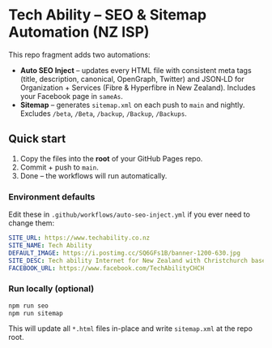 # Tech Ability – SEO & Sitemap Automation (NZ ISP)

This repo fragment adds two automations:

- **Auto SEO Inject** – updates every HTML file with consistent meta tags (title, description, canonical, OpenGraph, Twitter) and JSON‑LD for Organization + Services (Fibre & Hyperfibre in New Zealand). Includes your Facebook page in `sameAs`.
- **Sitemap** – generates `sitemap.xml` on each push to `main` and nightly. Excludes `/beta`, `/Beta`, `/backup`, `/Backup`, `/Backups`.

## Quick start

1. Copy the files into the **root** of your GitHub Pages repo.
2. Commit + push to `main`.
3. Done – the workflows will run automatically.

### Environment defaults
Edit these in `.github/workflows/auto-seo-inject.yml` if you ever need to change them:

```yaml
SITE_URL: https://www.techability.co.nz
SITE_NAME: Tech Ability
DEFAULT_IMAGE: https://i.postimg.cc/SQ6GFs1B/banner-1200-630.jpg
SITE_DESC: Tech ability Internet for New Zealand with Christchurch based support, plus tech support for phones, laptops, tablets, and smart homes, with friendly, accessible service.
FACEBOOK_URL: https://www.facebook.com/TechAbilityCHCH
```

### Run locally (optional)

```bash
npm run seo
npm run sitemap
```

This will update all `*.html` files in-place and write `sitemap.xml` at the repo root.
